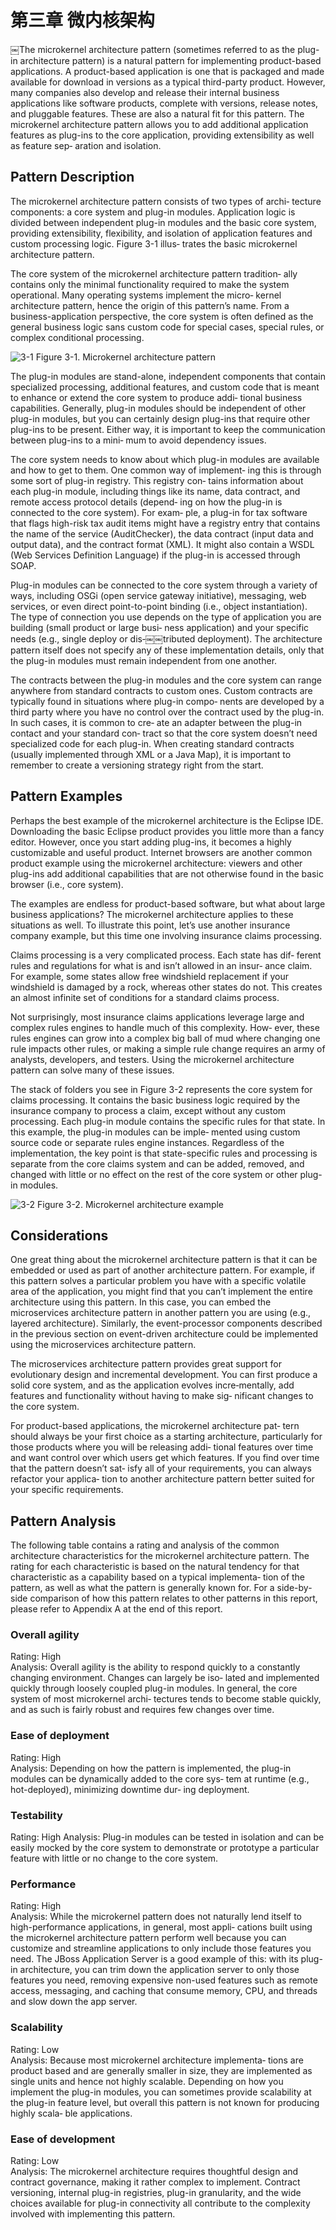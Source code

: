 # 第三章 微内核架构
￼The microkernel architecture pattern (sometimes referred to as the plug-in architecture pattern) is a natural pattern for implementing product-based applications. A product-based application is one that is packaged and made available for download in versions as a typical third-party product. However, many companies also develop and release their internal business applications like software products, complete with versions, release notes, and pluggable features. These are also a natural fit for this pattern. The microkernel architecture pattern allows you to add additional application features as plug-ins to the core application, providing extensibility as well as feature sep‐ aration and isolation.## Pattern DescriptionThe microkernel architecture pattern consists of two types of archi‐ tecture components: a core system and plug-in modules. Application logic is divided between independent plug-in modules and the basic core system, providing extensibility, flexibility, and isolation of application features and custom processing logic. Figure 3-1 illus‐ trates the basic microkernel architecture pattern.    
The core system of the microkernel architecture pattern tradition‐ ally contains only the minimal functionality required to make the system operational. Many operating systems implement the micro‐ kernel architecture pattern, hence the origin of this pattern’s name. From a business-application perspective, the core system is often defined as the general business logic sans custom code for special cases, special rules, or complex conditional processing.

![3-1](images/3-1.png)Figure 3-1. Microkernel architecture patternThe plug-in modules are stand-alone, independent components that contain specialized processing, additional features, and custom code that is meant to enhance or extend the core system to produce addi‐ tional business capabilities. Generally, plug-in modules should be independent of other plug-in modules, but you can certainly design plug-ins that require other plug-ins to be present. Either way, it is important to keep the communication between plug-ins to a mini‐ mum to avoid dependency issues.    
The core system needs to know about which plug-in modules are available and how to get to them. One common way of implement‐ ing this is through some sort of plug-in registry. This registry con‐ tains information about each plug-in module, including things like its name, data contract, and remote access protocol details (depend‐ ing on how the plug-in is connected to the core system). For exam‐ ple, a plug-in for tax software that flags high-risk tax audit items might have a registry entry that contains the name of the service (AuditChecker), the data contract (input data and output data), and the contract format (XML). It might also contain a WSDL (Web Services Definition Language) if the plug-in is accessed through SOAP.   
Plug-in modules can be connected to the core system through a variety of ways, including OSGi (open service gateway initiative), messaging, web services, or even direct point-to-point binding (i.e., object instantiation). The type of connection you use depends on the type of application you are building (small product or large busi‐ ness application) and your specific needs (e.g., single deploy or dis‐￼￼tributed deployment). The architecture pattern itself does not specify any of these implementation details, only that the plug-in modules must remain independent from one another.   
The contracts between the plug-in modules and the core system can range anywhere from standard contracts to custom ones. Custom contracts are typically found in situations where plug-in compo‐ nents are developed by a third party where you have no control over the contract used by the plug-in. In such cases, it is common to cre‐ ate an adapter between the plug-in contact and your standard con‐ tract so that the core system doesn’t need specialized code for each plug-in. When creating standard contracts (usually implemented through XML or a Java Map), it is important to remember to create a versioning strategy right from the start.## Pattern ExamplesPerhaps the best example of the microkernel architecture is the Eclipse IDE. Downloading the basic Eclipse product provides you little more than a fancy editor. However, once you start adding plug-ins, it becomes a highly customizable and useful product. Internet browsers are another common product example using the microkernel architecture: viewers and other plug-ins add additional capabilities that are not otherwise found in the basic browser (i.e., core system).    
The examples are endless for product-based software, but what about large business applications? The microkernel architecture applies to these situations as well. To illustrate this point, let’s use another insurance company example, but this time one involving insurance claims processing.   
Claims processing is a very complicated process. Each state has dif‐ ferent rules and regulations for what is and isn’t allowed in an insur‐ ance claim. For example, some states allow free windshield replacement if your windshield is damaged by a rock, whereas other states do not. This creates an almost infinite set of conditions for a standard claims process.    
Not surprisingly, most insurance claims applications leverage large and complex rules engines to handle much of this complexity. How‐ ever, these rules engines can grow into a complex big ball of mud where changing one rule impacts other rules, or making a simple rule change requires an army of analysts, developers, and testers. Using the microkernel architecture pattern can solve many of these issues.   
The stack of folders you see in Figure 3-2 represents the core system for claims processing. It contains the basic business logic required by the insurance company to process a claim, except without any custom processing. Each plug-in module contains the specific rules for that state. In this example, the plug-in modules can be imple‐ mented using custom source code or separate rules engine instances. Regardless of the implementation, the key point is that state-specific rules and processing is separate from the core claims system and can be added, removed, and changed with little or no effect on the rest of the core system or other plug-in modules.    

![3-2](images/3-2.png)Figure 3-2. Microkernel architecture example## ConsiderationsOne great thing about the microkernel architecture pattern is that it can be embedded or used as part of another architecture pattern. For example, if this pattern solves a particular problem you have with a specific volatile area of the application, you might find that you can’t implement the entire architecture using this pattern. In this case, you can embed the microservices architecture pattern in another pattern you are using (e.g., layered architecture). Similarly, the event-processor components described in the previous section on event-driven architecture could be implemented using the microservices architecture pattern.    
The microservices architecture pattern provides great support for evolutionary design and incremental development. You can first produce a solid core system, and as the application evolves incre‐mentally, add features and functionality without having to make sig‐ nificant changes to the core system.     
For product-based applications, the microkernel architecture pat‐ tern should always be your first choice as a starting architecture, particularly for those products where you will be releasing addi‐ tional features over time and want control over which users get which features. If you find over time that the pattern doesn’t sat‐ isfy all of your requirements, you can always refactor your applica‐ tion to another architecture pattern better suited for your specific requirements.    
## Pattern AnalysisThe following table contains a rating and analysis of the common architecture characteristics for the microkernel architecture pattern. The rating for each characteristic is based on the natural tendency for that characteristic as a capability based on a typical implementa‐ tion of the pattern, as well as what the pattern is generally known for. For a side-by-side comparison of how this pattern relates to other patterns in this report, please refer to Appendix A at the end of this report.     
### Overall agilityRating: High       Analysis: Overall agility is the ability to respond quickly to a constantly changing environment. Changes can largely be iso‐ lated and implemented quickly through loosely coupled plug-in modules. In general, the core system of most microkernel archi‐ tectures tends to become stable quickly, and as such is fairly robust and requires few changes over time.   
### Ease of deploymentRating: High      Analysis: Depending on how the pattern is implemented, the plug-in modules can be dynamically added to the core sys‐ tem at runtime (e.g., hot-deployed), minimizing downtime dur‐ ing deployment.

### TestabilityRating: HighAnalysis: Plug-in modules can be tested in isolation and can be easily mocked by the core system to demonstrate or prototype a particular feature with little or no change to the core system.### PerformanceRating: High     Analysis: While the microkernel pattern does not naturally lend itself to high-performance applications, in general, most appli‐ cations built using the microkernel architecture pattern perform well because you can customize and streamline applications to only include those features you need. The JBoss Application Server is a good example of this: with its plug-in architecture, you can trim down the application server to only those features you need, removing expensive non-used features such as remote access, messaging, and caching that consume memory, CPU, and threads and slow down the app server.### ScalabilityRating: Low      Analysis: Because most microkernel architecture implementa‐ tions are product based and are generally smaller in size, they are implemented as single units and hence not highly scalable. Depending on how you implement the plug-in modules, you can sometimes provide scalability at the plug-in feature level, but overall this pattern is not known for producing highly scala‐ ble applications.   
### Ease of developmentRating: Low      Analysis: The microkernel architecture requires thoughtful design and contract governance, making it rather complex to implement. Contract versioning, internal plug-in registries, plug-in granularity, and the wide choices available for plug-in connectivity all contribute to the complexity involved with implementing this pattern.